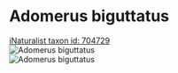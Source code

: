 
Adomerus biguttatus
===================
  
[iNaturalist taxon id: 704729](https://www.inaturalist.org/taxa/704729)  
![Adomerus biguttatus](https://inaturalist-open-data.s3.amazonaws.com/photos/208522018/medium.jpg)  
![Adomerus biguttatus](https://inaturalist-open-data.s3.amazonaws.com/photos/208522036/medium.jpg)